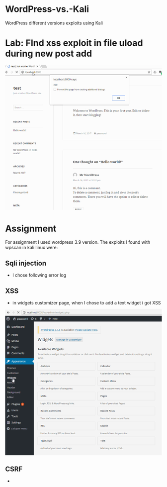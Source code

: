 # WordPress-vs.-Kali
WordPress different versions exploits using Kali

# Lab: FInd xss exploit in file uload during new post add
<img src="https://github.com/t17711/WordPress-vs.-Kali/blob/master/xss_atttachment.gif">

# Assignment
For assignment I used wordpress 3.9 version. The exploits I found with wpscan in kali linux were:

## Sqli injection
* I chose following error log

## XSS 
* in widgets customizer page, when I chose to add a text widget i got XSS
<img src="https://github.com/t17711/WordPress-vs.-Kali/blob/master/xss_assignment.gif">
    
## CSRF
* 


